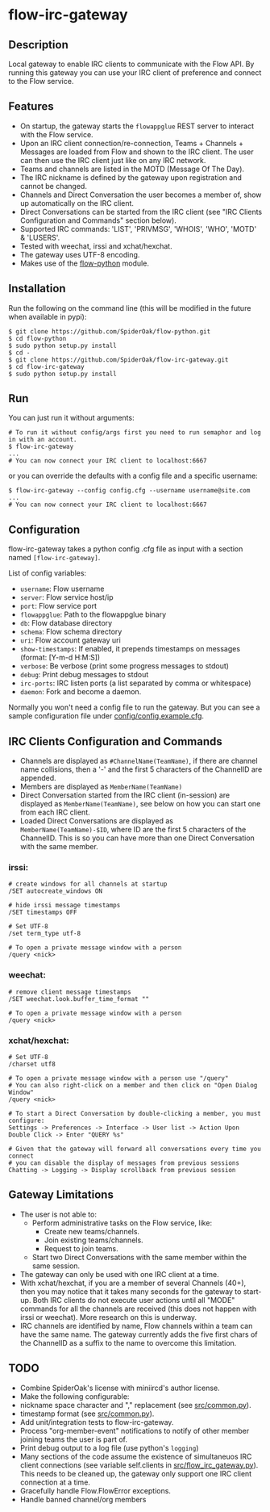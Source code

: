 # flow-irc-gateway

## Description

Local gateway to enable IRC clients to communicate with the Flow API.
By running this gateway you can use your IRC client of preference and connect to the Flow service.

## Features

- On startup, the gateway starts the `flowappglue` REST server to interact with the Flow service.
- Upon an IRC client connection/re-connection, Teams + Channels + Messages are loaded from Flow and shown to the IRC client. The user can then use the IRC client just like on any IRC network.
- Teams and channels are listed in the MOTD (Message Of The Day).
- The IRC nickname is defined by the gateway upon registration and cannot be changed.
- Channels and Direct Conversation the user becomes a member of, show up automatically on the IRC client.
- Direct Conversations can be started from the IRC client (see "IRC Clients Configuration and Commands" section below).
- Supported IRC commands: 'LIST', 'PRIVMSG', 'WHOIS', 'WHO', 'MOTD' & 'LUSERS'.
- Tested with weechat, irssi and xchat/hexchat.
- The gateway uses UTF-8 encoding.
- Makes use of the [flow-python](https://github.com/SpiderOak/flow-python) module.

## Installation

Run the following on the command line (this will be modified in the future when available in pypi):
```
$ git clone https://github.com/SpiderOak/flow-python.git
$ cd flow-python
$ sudo python setup.py install
$ cd -
$ git clone https://github.com/SpiderOak/flow-irc-gateway.git
$ cd flow-irc-gateway
$ sudo python setup.py install
```

## Run

You can just run it without arguments:
```
# To run it without config/args first you need to run semaphor and log in with an account.
$ flow-irc-gateway
...
# You can now connect your IRC client to localhost:6667
```
or you can override the defaults with a config file and a specific username:
```
$ flow-irc-gateway --config config.cfg --username username@site.com
...
# You can now connect your IRC client to localhost:6667
```

## Configuration

flow-irc-gateway takes a python config .cfg file as input with a section named `[flow-irc-gateway]`.

List of config variables:
- `username`: Flow username
- `server`: Flow service host/ip
- `port`: Flow service port
- `flowappglue`: Path to the flowappglue binary
- `db`: Flow database directory
- `schema`: Flow schema directory
- `uri`: Flow account gateway uri
- `show-timestamps`: If enabled, it prepends timestamps on messages (format: [Y-m-d H:M:S])
- `verbose`: Be verbose (print some progress messages to stdout)
- `debug`: Print debug messages to stdout
- `irc-ports`: IRC listen ports (a list separated by comma or whitespace)
- `daemon`: Fork and become a daemon.

Normally you won't need a config file to run the gateway. But you can see a sample configuration file under [config/config.example.cfg](config/config.example.cfg). 

## IRC Clients Configuration and Commands

- Channels are displayed as `#ChannelName(TeamName)`, if there are channel name collisions, then a '-' and the first 5 characters of the ChannelID are appended.
- Members are displayed as `MemberName(TeamName)`
- Direct Conversation started from the IRC client (in-session) are displayed as `MemberName(TeamName)`, see below on how you can start one from each IRC client.
- Loaded Direct Conversations are displayed as `MemberName(TeamName)-$ID`, where ID are the first 5 characters of the ChannelID. This is so you can have more than one Direct Conversation with the same member.

### irssi:
```
# create windows for all channels at startup
/SET autocreate_windows ON

# hide irssi message timestamps
/SET timestamps OFF

# Set UTF-8
/set term_type utf-8

# To open a private message window with a person
/query <nick>
```

### weechat:
```
# remove client message timestamps
/SET weechat.look.buffer_time_format ""

# To open a private message window with a person
/query <nick>
```

### xchat/hexchat:
```
# Set UTF-8
/charset utf8

# To open a private message window with a person use "/query"
# You can also right-click on a member and then click on "Open Dialog Window"
/query <nick>

# To start a Direct Conversation by double-clicking a member, you must configure: 
Settings -> Preferences -> Interface -> User list -> Action Upon Double Click -> Enter "QUERY %s"

# Given that the gateway will forward all conversations every time you connect
# you can disable the display of messages from previous sessions
Chatting -> Logging -> Display scrollback from previous session
```

## Gateway Limitations

- The user is not able to:
  - Perform administrative tasks on the Flow service, like:
    - Create new teams/channels.
    - Join existing teams/channels.
    - Request to join teams.
  - Start two Direct Conversations with the same member within the same session.
- The gateway can only be used with one IRC client at a time.
- With xchat/hexchat, if you are a member of several Channels (40+), then you may notice that it takes many seconds 
for the gateway to start-up. Both IRC clients do not execute user actions until all "MODE" commands for all the channels are received (this does not happen with irssi or weechat).
More research on this is underway.
- IRC channels are identified by name, Flow channels within a team can have the same name. 
The gateway currently adds the five first chars of the ChannelID as a suffix to the name to overcome this limitation.

## TODO

- Combine SpiderOak's license with miniircd's author license.
- Make the following configurable:
 - nickname space character and "," replacement (see [src/common.py](src/common.py)).
 - timestamp format (see [src/common.py](src/common.py)).
- Add unit/integration tests to flow-irc-gateway.
- Process "org-member-event" notifications to notify of other member joining teams the user is part of.
- Print debug output to a log file (use python's `logging`)
- Many sections of the code assume the existence of simultaneuos IRC client connections (see variable self.clients in [src/flow_irc_gateway.py](src/flow_irc_gateway.py)). This needs to be cleaned up, the gateway only support one IRC client connection at a time.
- Gracefully handle Flow.FlowError exceptions.
- Handle banned channel/org members

